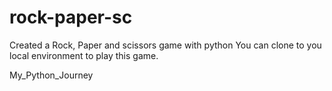 # rock-paper-sc 
Created a Rock, Paper and scissors game with python 
You can clone to you local environment to play this game. 


My_Python_Journey
